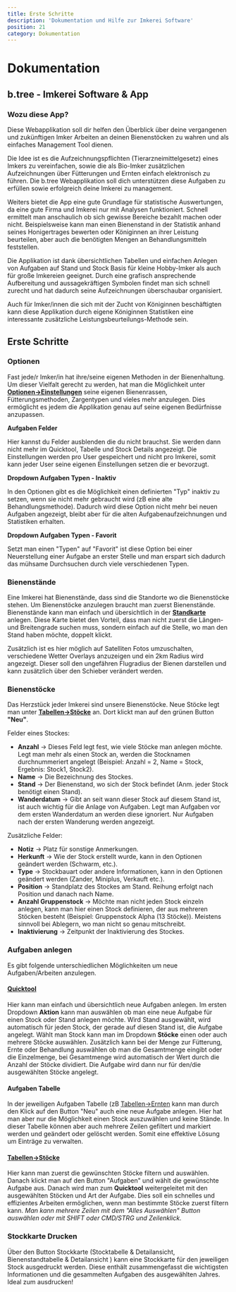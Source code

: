 ```yaml
---
title: Erste Schritte
description: 'Dokumentation und Hilfe zur Imkerei Software'
position: 21
category: Dokumentation
---
```

# Dokumentation

## b.tree - Imkerei Software & App

### Wozu diese App?

Diese Webapplikation soll dir helfen den Überblick über deine vergangenen und zukünftigen Imker Arbeiten an deinen Bienenstöcken zu wahren und als einfaches Management Tool dienen.

Die Idee ist es die Aufzeichnungspflichten (Tierarzneimittelgesetz) eines Imkers zu vereinfachen, sowie die als Bio-Imker zusätzlichen Aufzeichnungen über Fütterungen und Ernten einfach elektronisch zu führen. Die b.tree Webapplikation soll dich unterstützen diese Aufgaben zu erfüllen sowie erfolgreich deine Imkerei zu management.

Weiters bietet die App eine gute Grundlage für statistische Auswertungen, da eine gute Firma und Imkerei nur mit Analysen funktioniert. Schnell ermittelt man anschaulich ob sich gewisse Bereiche bezahlt machen oder nicht. Beispielsweise kann man einen Bienenstand in der Statistik anhand seines Honigertrages bewerten oder Königinnen an ihrer Leistung beurteilen, aber auch die benötigten Mengen an Behandlungsmitteln feststellen.

Die Applikation ist dank übersichtlichen Tabellen und einfachen Anlegen von Aufgaben auf Stand und Stock Basis für kleine Hobby-Imker als auch für große Imkereien geeignet. Durch eine grafisch ansprechende Aufbereitung und aussagekräftigen Symbolen findet man sich schnell zurecht und hat dadurch seine Aufzeichnungen überschaubar organisiert.

Auch für Imker/innen die sich mit der Zucht von Königinnen beschäftigten kann diese Applikation durch eigene Königinnen Statistiken eine interessante zusätzliche Leistungsbeurteilungs-Methode sein.

## Erste Schritte

### Optionen

Fast jede/r Imker/in hat ihre/seine eigenen Methoden in der Bienenhaltung. Um dieser Vielfalt gerecht zu werden, hat man die Möglichkeit unter **[Optionen->Einstellungen](https://www.btree.at/app/settings/#tab_options)** seine eigenen Bienenrassen, Fütterungsmethoden, Zargentypen und vieles mehr anzulegen. Dies ermöglicht es jedem die Applikation genau auf seine eigenen Bedürfnisse anzupassen.

**Aufgaben Felder**

Hier kannst du Felder ausblenden die du nicht brauchst. Sie werden dann nicht mehr im Quicktool, Tabelle und Stock Details angezeigt. Die Einstellungen werden pro User gespeichert und nicht pro Imkerei, somit kann jeder User seine eigenen Einstellungen setzen die er bevorzugt.

**Dropdown Aufgaben Typen - Inaktiv**

In den Optionen gibt es die Möglichkeit einen definierten "Typ" inaktiv zu setzen, wenn sie nicht mehr gebraucht wird (zB eine alte Behandlungsmethode). Dadurch wird diese Option nicht mehr bei neuen Aufgaben angezeigt, bleibt aber für die alten Aufgabenaufzeichnungen und Statistiken erhalten.

**Dropdown Aufgaben Typen - Favorit**

Setzt man einen "Typen" auf "Favorit" ist diese Option bei einer Neuerstellung einer Aufgabe an erster Stelle und man erspart sich dadurch das mühsame Durchsuchen durch viele verschiedenen Typen.

### Bienenstände

Eine Imkerei hat Bienenstände, dass sind die Standorte wo die Bienenstöcke stehen. Um Bienenstöcke anzulegen braucht man zuerst Bienenstände. Bienenstände kann man einfach und übersichtlich in der **[Standkarte](https://www.btree.at/app/map/)** anlegen. Diese Karte bietet den Vorteil, dass man nicht zuerst die Längen- und Breitengrade suchen muss, sondern einfach auf die Stelle, wo man den Stand haben möchte, doppelt klickt.

Zusätzlich ist es hier möglich auf Satelliten Fotos umzuschalten, verschiedene Wetter Overlays anzuzeigen und ein 2km Radius wird angezeigt. Dieser soll den ungefähren Flugradius der Bienen darstellen und kann zusätzlich über den Schieber verändert werden.

### Bienenstöcke

Das Herzstück jeder Imkerei sind unsere Bienenstöcke. Neue Stöcke legt man unter **[Tabellen->Stöcke](https://www.btree.at/app/table/hive/)** an. Dort klickt man auf den grünen Button **"Neu"**.

Felder eines Stockes:

* **Anzahl** -> Dieses Feld legt fest, wie viele Stöcke man anlegen möchte. Legt man mehr als einen Stock an, werden die Stocknamen durchnummeriert angelegt (Beispiel: Anzahl = 2, Name = Stock, Ergebnis: Stock1, Stock2).
* **Name** -> Die Bezeichnung des Stockes.
* **Stand** -> Der Bienenstand, wo sich der Stock befindet (Anm. jeder Stock benötigt einen Stand).
* **Wanderdatum** -> Gibt an seit wann dieser Stock auf diesem Stand ist, ist auch wichtig für die Anlage von Aufgaben. Legt man Aufgaben vor dem ersten Wanderdatum an werden diese ignoriert. Nur Aufgaben nach der ersten Wanderung werden angezeigt.

Zusätzliche Felder:

* **Notiz** -> Platz für sonstige Anmerkungen.
* **Herkunft** -> Wie der Stock erstellt wurde, kann in den Optionen geändert werden (Schwarm, etc.).
* **Type** -> Stockbauart oder andere Informationen, kann in den Optionen geändert werden (Zander, Miniplus, Verkauft etc.).
* **Position** -> Standplatz des Stockes am Stand. Reihung erfolgt nach Position und danach nach Name.
* **Anzahl Gruppenstock** -> Möchte man nicht jeden Stock einzeln anlegen, kann man hier einen Stock definieren, der aus mehreren Stöcken besteht (Beispiel: Gruppenstock Alpha (13 Stöcke)). Meistens sinnvoll bei Ablegern, wo man nicht so genau mitschreibt.
* **Inaktivierung** -> Zeitpunkt der Inaktivierung des Stockes.

### Aufgaben anlegen

Es gibt folgende unterschiedlichen Möglichkeiten um neue Aufgaben/Arbeiten anzulegen.

#### **[Quicktool](https://www.btree.at/app/quicktool/create/hive/checkup)**

Hier kann man einfach und übersichtlich neue Aufgaben anlegen. Im ersten Dropdown **Aktion** kann man auswählen ob man eine neue Aufgabe für einen Stock oder Stand anlegen möchte. Wird Stand ausgewählt, wird automatisch für jeden Stock, der gerade auf diesen Stand ist, die Aufgabe angelegt. Wählt man Stock kann man im Dropdown **Stöcke** einen oder auch mehrere Stöcke auswählen. Zusätzlich kann bei der Menge zur Fütterung, Ernte oder Behandlung auswählen ob man die Gesamtmenge eingibt oder die Einzelmenge, bei Gesamtmenge wird automatisch der Wert durch die Anzahl der Stöcke dividiert. Die Aufgabe wird dann nur für den/die ausgewählten Stöcke angelegt.

#### **Aufgaben Tabelle**

In der jeweiligen Aufgaben Tabelle (zB [Tabellen->Ernten](https://www.btree.at/app/table/harvest/) kann man durch den Klick auf den Button "Neu" auch eine neue Aufgabe anlegen. Hier hat man aber nur die Möglichkeit einen Stock auszuwählen und keine Stände. In dieser Tabelle können aber auch mehrere Zeilen gefiltert und markiert werden und geändert oder gelöscht werden. Somit eine effektive Lösung um Einträge zu verwalten.

#### **[Tabellen->Stöcke](https://www.btree.at/app/table/hive/#tab_tables)**

Hier kann man zuerst die gewünschten Stöcke filtern und auswählen. Danach klickt man auf den Button "Aufgaben" und wählt die gewünschte Aufgabe aus. Danach wird man zum **Quicktool** weitergeleitet mit den ausgewählten Stöcken und Art der Aufgabe. Dies soll ein schnelles und effizientes Arbeiten ermöglichen, wenn man bestimmte Stöcke zuerst filtern kann.
*Man kann mehrere Zeilen mit dem "Alles Auswählen" Button auswählen oder mit SHIFT oder CMD/STRG und Zeilenklick.*

### **Stockkarte Drucken**

Über den Button Stockkarte (Stocktabelle & Detailansicht, Bienenstandtabelle & Detailansicht ) kann eine Stockkarte für den jeweiligen Stock ausgedruckt werden. Diese enthält zusammengefasst die wichtigsten Informationen und die gesammelten Aufgaben des ausgewählten Jahres. Ideal zum ausdrucken!
